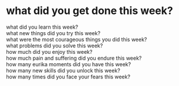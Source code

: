 # what did you get done this week?
what did you learn this week?  
what new things did you try this week?  
what were the most courageous things you did this week?  
what problems did you solve this week?  
how much did you enjoy this week?  
how much pain and suffering did you endure this week?  
how many eurika moments did you have this week?  
how many new skills did you unlock this week?  
how many times did you face your fears this week?